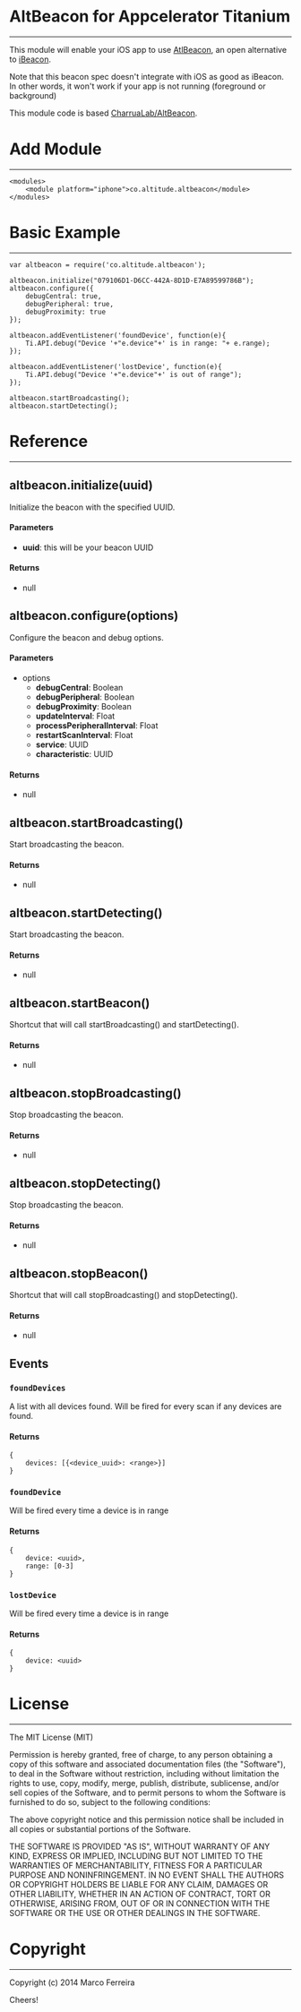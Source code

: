 AltBeacon for Appcelerator Titanium
===================================
---

This module will enable your iOS app to use [AtlBeacon](http://altbeacon.org/), an open alternative to [iBeacon](https://developer.apple.com/ibeacon/).

Note that this beacon spec doesn't integrate with iOS as good as iBeacon. In other words, it won't work if your app is not running (foreground or background)

This module code is based [CharruaLab/AltBeacon](https://github.com/CharruaLab/AltBeacon).

# <a name="add">Add Module</a>
---

    <modules>
        <module platform="iphone">co.altitude.altbeacon</module>
    </modules>


# <a name="usage">Basic Example</a>
---

	var altbeacon = require('co.altitude.altbeacon');
	
	altbeacon.initialize("079106D1-D6CC-442A-8D1D-E7A89599786B");
	altbeacon.configure({
		debugCentral: true,
		debugPeripheral: true,
		debugProximity: true
	});
		
	altbeacon.addEventListener('foundDevice', function(e){
	    Ti.API.debug("Device '+"e.device"+' is in range: "+ e.range);
	});

	altbeacon.addEventListener('lostDevice', function(e){
	    Ti.API.debug("Device '+"e.device"+' is out of range");
	});

	altbeacon.startBroadcasting();
	altbeacon.startDetecting();


# <a name="reference">Reference</a>
---

## altbeacon.initialize(uuid)

Initialize the beacon with the specified UUID.

#### Parameters
* **uuid**: this will be your beacon UUID

#### Returns
* null

## altbeacon.configure(options)

Configure the beacon and debug options.

#### Parameters
* options
    * **debugCentral**: Boolean
    * **debugPeripheral**: Boolean
    * **debugProximity**: Boolean
    * **updateInterval**: Float
    * **processPeripheralInterval**: Float
    * **restartScanInterval**: Float
    * **service**: UUID
    * **characteristic**: UUID

#### Returns
* null
 
## altbeacon.startBroadcasting()

Start broadcasting the beacon.

#### Returns
* null

## altbeacon.startDetecting()

Start broadcasting the beacon.

#### Returns
* null

## altbeacon.startBeacon()

Shortcut that will call startBroadcasting() and startDetecting().

#### Returns
* null

## altbeacon.stopBroadcasting()

Stop broadcasting the beacon.

#### Returns
* null

## altbeacon.stopDetecting()

Stop broadcasting the beacon.

#### Returns
* null

## altbeacon.stopBeacon()

Shortcut that will call stopBroadcasting() and stopDetecting().

#### Returns
* null


## Events

### `foundDevices`

A list with all devices found. Will be fired for every scan if any devices are found.

#### Returns

    {
        devices: [{<device_uuid>: <range>}]
    }


### `foundDevice`

Will be fired every time a device is in range

#### Returns

    {
        device: <uuid>,
        range: [0-3]
    }


### `lostDevice`

Will be fired every time a device is in range

#### Returns

    {
        device: <uuid>
    }


# <a name="license">License</a>
---

The MIT License (MIT)

Permission is hereby granted, free of charge, to any person obtaining a copy
of this software and associated documentation files (the "Software"), to deal
in the Software without restriction, including without limitation the rights
to use, copy, modify, merge, publish, distribute, sublicense, and/or sell
copies of the Software, and to permit persons to whom the Software is
furnished to do so, subject to the following conditions:

The above copyright notice and this permission notice shall be included in all
copies or substantial portions of the Software.

THE SOFTWARE IS PROVIDED "AS IS", WITHOUT WARRANTY OF ANY KIND, EXPRESS OR
IMPLIED, INCLUDING BUT NOT LIMITED TO THE WARRANTIES OF MERCHANTABILITY,
FITNESS FOR A PARTICULAR PURPOSE AND NONINFRINGEMENT. IN NO EVENT SHALL THE
AUTHORS OR COPYRIGHT HOLDERS BE LIABLE FOR ANY CLAIM, DAMAGES OR OTHER
LIABILITY, WHETHER IN AN ACTION OF CONTRACT, TORT OR OTHERWISE, ARISING FROM,
OUT OF OR IN CONNECTION WITH THE SOFTWARE OR THE USE OR OTHER DEALINGS IN THE
SOFTWARE.


# <a name="copyright">Copyright</a>
---

Copyright (c) 2014 Marco Ferreira

Cheers!
